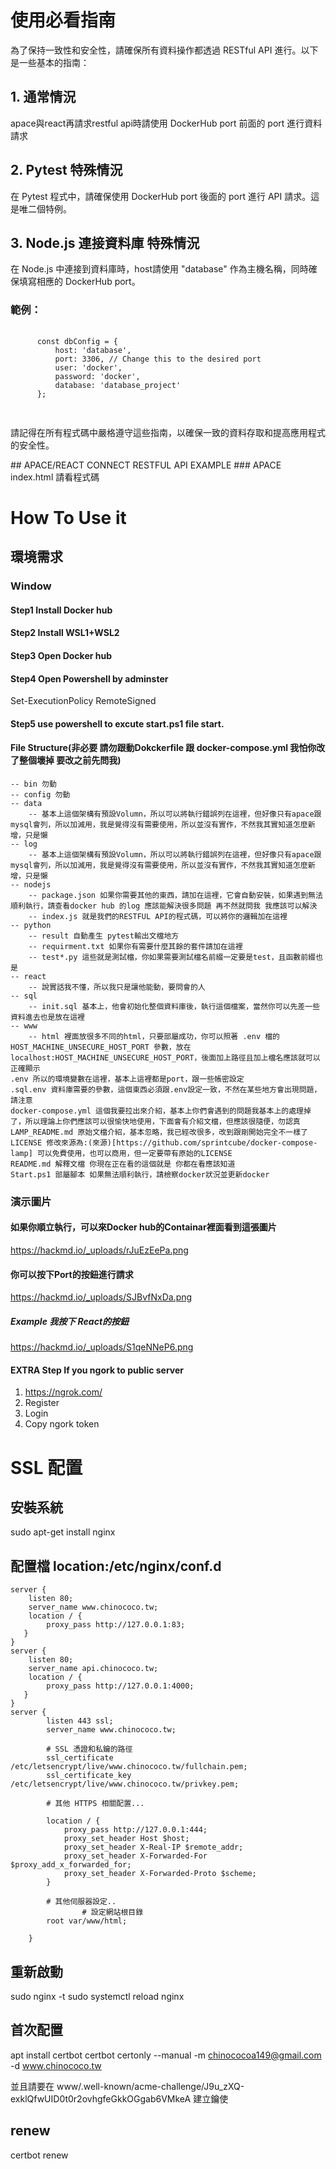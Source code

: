 

<h1>使用必看指南</h1>
      <p>為了保持一致性和安全性，請確保所有資料操作都透過 RESTful API 進行。以下是一些基本的指南：</p>
  <h2>1. 通常情況</h2>  
    <p>apace與react再請求restful api時請使用 DockerHub port 前面的 port 進行資料請求</p>
  <h2>2. Pytest 特殊情況</h2>
      <p>在 Pytest 程式中，請確保使用 DockerHub port 後面的 port 進行 API 請求。這是唯二個特例。</p>

  <h2>3. Node.js 連接資料庫 特殊情況</h2>
  <p>在 Node.js 中連接到資料庫時，host請使用 "database" 作為主機名稱，同時確保填寫相應的 DockerHub port。</p>
  <h3>範例：</h3>
  <pre>
    <code>
      const dbConfig = {
          host: 'database',
          port: 3306, // Change this to the desired port
          user: 'docker',
          password: 'docker',
          database: 'database_project'
      };
    </code>
  </pre>
  <p>請記得在所有程式碼中嚴格遵守這些指南，以確保一致的資料存取和提高應用程式的安全性。</p>
## APACE/REACT CONNECT RESTFUL API EXAMPLE
### APACE index.html
請看程式碼


# How To Use it
## 環境需求
### Window
#### Step1 Install Docker hub
#### Step2 Install WSL1+WSL2
#### Step3 Open Docker hub
#### Step4 Open Powershell by adminster
Set-ExecutionPolicy RemoteSigned
#### Step5 use powershell to excute start.ps1 file start.
#### File Structure(非必要 請勿跟動Dokckerfile 跟 docker-compose.yml 我怕你改了整個壞掉 要改之前先問我)
```
-- bin 勿動
-- config 勿動
-- data
    -- 基本上這個架構有預設Volumn，所以可以將執行錯誤列在這裡，但好像只有apace跟mysql會列，所以加減用，我是覺得沒有需要使用，所以並沒有實作，不然我其實知道怎麼新增，只是懶
-- log
    -- 基本上這個架構有預設Volumn，所以可以將執行錯誤列在這裡，但好像只有apace跟mysql會列，所以加減用，我是覺得沒有需要使用，所以並沒有實作，不然我其實知道怎麼新增，只是懶
-- nodejs
    -- package.json 如果你需要其他的東西，請加在這裡，它會自動安裝，如果遇到無法順利執行，請查看docker hub 的log 應該能解決很多問題 再不然就問我 我應該可以解決
    -- index.js 就是我們的RESTFUL API的程式碼，可以將你的邏輯加在這裡
-- python 
    -- result 自動產生 pytest輸出文檔地方
    -- requirment.txt 如果你有需要什麼其餘的套件請加在這裡
    -- test*.py 這些就是測試檔，你如果需要測試檔名前綴一定要是test，且函數前綴也是
-- react
    -- 說實話我不懂，所以我只是讓他能動，要問會的人
-- sql
    -- init.sql 基本上，他會初始化整個資料庫後，執行這個檔案，當然你可以先差一些資料進去也是放在這裡
-- www 
    -- html 裡面放很多不同的html，只要部屬成功，你可以照著 .env 檔的 HOST_MACHINE_UNSECURE_HOST_PORT 參數，放在localhost:HOST_MACHINE_UNSECURE_HOST_PORT，後面加上路徑且加上檔名應該就可以正確顯示
.env 所以的環境變數在這裡，基本上這裡都是port，跟一些帳密設定
.sql.env 資料庫需要的參數，這個東西必須跟.env設定一致，不然在某些地方會出現問題，請注意
docker-compose.yml 這個我要拉出來介紹，基本上你們會遇到的問題我基本上的處理掉了，所以理論上你們應該可以很愉快地使用，下面會有介紹文檔，但應該很隨便，勿認真
LAMP_README.md 原始文檔介紹，基本忽略，我已經改很多，改到跟剛開始完全不一樣了
LICENSE 修改來源為:(來源)[https://github.com/sprintcube/docker-compose-lamp] 可以免費使用，也可以商用，但一定要帶有原始的LICENSE
README.md 解釋文檔 你現在正在看的這個就是 你都在看應該知道
Start.ps1 部屬腳本 如果無法順利執行，請檢察docker狀況並更新docker  
```
### 演示圖片
#### 如果你順立執行，可以來Docker hub的Containar裡面看到這張圖片
https://hackmd.io/_uploads/rJuEzEePa.png
#### 你可以按下Port的按鈕進行請求
https://hackmd.io/_uploads/SJBvfNxDa.png
##### Example 我按下 React的按鈕
https://hackmd.io/_uploads/S1qeNNeP6.png
#### EXTRA Step If you ngork to public server
1. https://ngrok.com/
2. Register
3. Login
4. Copy ngork token
# SSL 配置
## 安裝系統
sudo apt-get install nginx
## 配置檔 location:/etc/nginx/conf.d
```config
server {
    listen 80;
    server_name www.chinococo.tw;
    location / {
        proxy_pass http://127.0.0.1:83;
   }
}
server {
    listen 80;
    server_name api.chinococo.tw;
    location / {
        proxy_pass http://127.0.0.1:4000;
   }
}
server {
        listen 443 ssl;
        server_name www.chinococo.tw;

        # SSL 憑證和私鑰的路徑
        ssl_certificate /etc/letsencrypt/live/www.chinococo.tw/fullchain.pem;
        ssl_certificate_key /etc/letsencrypt/live/www.chinococo.tw/privkey.pem;

        # 其他 HTTPS 相關配置...

        location / {
            proxy_pass http://127.0.0.1:444;
            proxy_set_header Host $host;
            proxy_set_header X-Real-IP $remote_addr;
            proxy_set_header X-Forwarded-For $proxy_add_x_forwarded_for;
            proxy_set_header X-Forwarded-Proto $scheme;
        }

        # 其他伺服器設定..
                # 設定網站根目錄
        root var/www/html;

    }
```
## 重新啟動
sudo nginx -t
sudo systemctl reload nginx
## 首次配置
apt  install certbot
certbot certonly --manual -m chinococoa149@gmail.com -d www.chinococo.tw 

並且請要在 www/.well-known/acme-challenge/J9u_zXQ-exklQfwUID0t0r2ovhgfeGkkOGgab6VMkeA
建立鑰使
## renew
certbot renew
